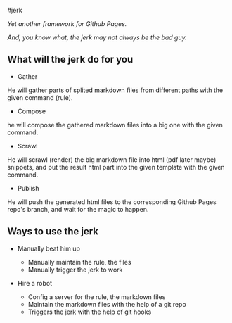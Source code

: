 #jerk 

*Yet another framework for Github Pages.*

*And, you know what, the jerk may not always be the bad guy.*

## What will the jerk do for you
- Gather

He will gather parts of splited markdown files from different paths with the given command (rule).

- Compose

he will compose the gathered markdown files into a big one with the given command.

- Scrawl 

He will scrawl (render) the big markdown file into html (pdf later maybe) snippets, and put the result html part into the given template with the given command.

- Publish

He will push the generated html files to the corresponding Github Pages repo's branch, and wait for the magic to happen.

## Ways to use the jerk
- Manually beat him up
	- Manually maintain the rule, the files
	- Manually trigger the jerk to work
	
- Hire a robot
	- Config a server for the rule, the markdown files
	- Maintain the markdown files with the help of a git repo
	- Triggers the jerk with the help of git hooks
